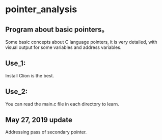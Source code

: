 # pointer_analysis
Program about basic pointers。
------------------------------
Some basic concepts about C language pointers, it is very detailed, with visual output for some variables and address variables.

Use_1:
-----------
Install Clion is the best.

Use_2:
-----------
You can read the main.c file in each directory to learn.

May 27, 2019 update
----

Addressing pass of secondary pointer. 
